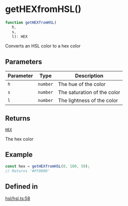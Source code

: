 # getHEXfromHSL()

```ts
function getHEXfromHSL(
   h, 
   s, 
   l): HEX
```

Converts an HSL color to a hex color

## Parameters

| Parameter | Type | Description |
| ------ | ------ | ------ |
| `h` | `number` | The hue of the color |
| `s` | `number` | The saturation of the color |
| `l` | `number` | The lightness of the color |

## Returns

[`HEX`](../type-aliases/HEX.md)

The hex color

## Example

```ts
const hex = getHEXfromHSL(0, 100, 50);
// Returns '#FF0000'
```

## Defined in

[hsl/hsl.ts:58](https://github.com/Sillybit-io/colorhacks/blob/9a1a410a2ab3d0d5aa1082a1583a18ba63dd35e8/src/features/hsl/hsl.ts#L58)
